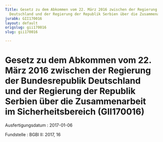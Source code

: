 ```yaml
---
Title: Gesetz zu dem Abkommen vom 22. März 2016 zwischen der Regierung der Bundesrepublik
  Deutschland und der Regierung der Republik Serbien über die Zusammenarbeit im Sicherheitsbereich
jurabk: GII170016
layout: default
origslug: gii170016
slug: gii170016

---
```


# Gesetz zu dem Abkommen vom 22. März 2016 zwischen der Regierung der Bundesrepublik Deutschland und der Regierung der Republik Serbien über die Zusammenarbeit im Sicherheitsbereich (GII170016)

Ausfertigungsdatum
:   2017-01-06

Fundstelle
:   BGBl II: 2017, 16

